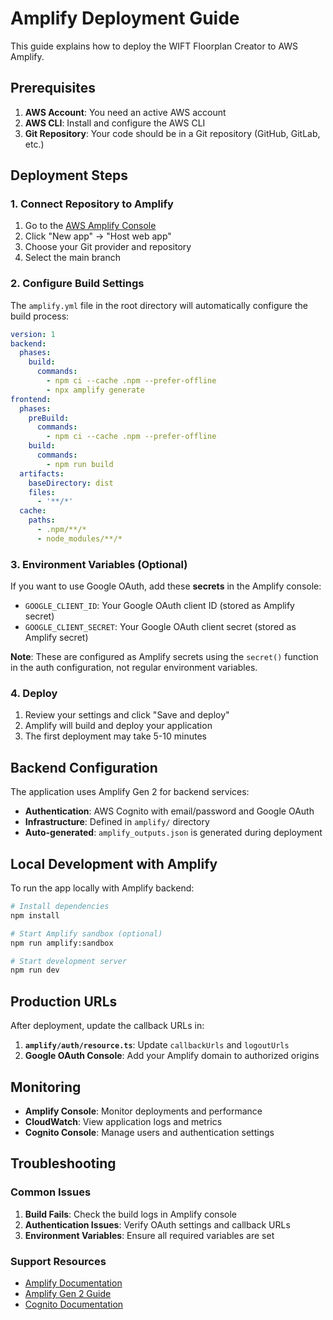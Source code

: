 # Amplify Deployment Guide

This guide explains how to deploy the WIFT Floorplan Creator to AWS Amplify.

## Prerequisites

1. **AWS Account**: You need an active AWS account
2. **AWS CLI**: Install and configure the AWS CLI
3. **Git Repository**: Your code should be in a Git repository (GitHub, GitLab, etc.)

## Deployment Steps

### 1. Connect Repository to Amplify

1. Go to the [AWS Amplify Console](https://console.aws.amazon.com/amplify/)
2. Click "New app" → "Host web app"
3. Choose your Git provider and repository
4. Select the main branch

### 2. Configure Build Settings

The `amplify.yml` file in the root directory will automatically configure the build process:

```yaml
version: 1
backend:
  phases:
    build:
      commands:
        - npm ci --cache .npm --prefer-offline
        - npx amplify generate
frontend:
  phases:
    preBuild:
      commands:
        - npm ci --cache .npm --prefer-offline
    build:
      commands:
        - npm run build
  artifacts:
    baseDirectory: dist
    files:
      - '**/*'
  cache:
    paths:
      - .npm/**/*
      - node_modules/**/*
```

### 3. Environment Variables (Optional)

If you want to use Google OAuth, add these **secrets** in the Amplify console:

- `GOOGLE_CLIENT_ID`: Your Google OAuth client ID (stored as Amplify secret)
- `GOOGLE_CLIENT_SECRET`: Your Google OAuth client secret (stored as Amplify secret)

**Note**: These are configured as Amplify secrets using the `secret()` function in the auth configuration, not regular environment variables.

### 4. Deploy

1. Review your settings and click "Save and deploy"
2. Amplify will build and deploy your application
3. The first deployment may take 5-10 minutes

## Backend Configuration

The application uses Amplify Gen 2 for backend services:

- **Authentication**: AWS Cognito with email/password and Google OAuth
- **Infrastructure**: Defined in `amplify/` directory
- **Auto-generated**: `amplify_outputs.json` is generated during deployment

## Local Development with Amplify

To run the app locally with Amplify backend:

```bash
# Install dependencies
npm install

# Start Amplify sandbox (optional)
npm run amplify:sandbox

# Start development server
npm run dev
```

## Production URLs

After deployment, update the callback URLs in:

1. **`amplify/auth/resource.ts`**: Update `callbackUrls` and `logoutUrls`
2. **Google OAuth Console**: Add your Amplify domain to authorized origins

## Monitoring

- **Amplify Console**: Monitor deployments and performance
- **CloudWatch**: View application logs and metrics
- **Cognito Console**: Manage users and authentication settings

## Troubleshooting

### Common Issues

1. **Build Fails**: Check the build logs in Amplify console
2. **Authentication Issues**: Verify OAuth settings and callback URLs
3. **Environment Variables**: Ensure all required variables are set

### Support Resources

- [Amplify Documentation](https://docs.amplify.aws/react/)
- [Amplify Gen 2 Guide](https://docs.amplify.aws/gen2/)
- [Cognito Documentation](https://docs.aws.amazon.com/cognito/)
